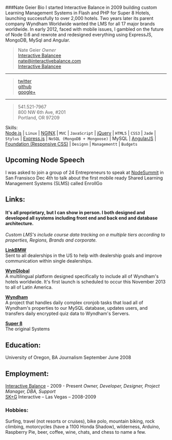 ###Nate Geier Bio
I started Interactive Balance in 2009 building custom Learning Management Systems in Flash and PHP for Super 8 Hotels, launching successfully to over 2,000 hotels. Two years later its parent company Wyndham Worldwide wanted the LMS for all 17 major brands worldwide. In early 2012, faced with mobile issues, I gambled on the future of Node 0.6 and rewrote and redesigned everything using ExpressJS, MongoDB, MySql and Angular.

>Nate Geier *Owner*  
>[Interactive Balancee](http://interactivebalance.com)  
><nate@interactivebalance.com>  
>[Interactive Balancee](http://interactivebalance.com)  
***
>[twitter](https://twitter.com/nategeier)  
>[github](https://github.com/nategeier)  
>[google+](https://plus.google.com/u/0/+NateGeier/about)  
***
>541.521-7967  
>800 NW 6th Ave, #201  
>Portland, OR 97209  

Skills:  
[Node.js](http://nodejs.org/) | `Linux` | [NGINX](http://wiki.nginx.org/Main) | `MVC` | `JavaScript` | [jQuery](http://jquery.com) | `HTML5` | `CSS3` | `Jade` | `Stylus` | [Express.js](http://expressjs.com/) | `NoSQL (MongoDB + Mongoose)` | MySQL | [AngularJS](http://angularjs.org/) | [Foundation (Responsive CSS)](http://foundation.zurb.com/) | `Designn` | `Managementt` | `Budgets`

## Upcoming Node Speech
I was asked to join a group of 24 Entrepreneurs to speak at [NodeSummit](http://nodesummit.com/speakers/) in San Fransisco Dec 4th to talk about the first mobile ready Shared Learning Management Systems (SLMS) called EnrollGo

## Links:
#### It's all proprietary, but I can show in person. I both designed and developed all systems including front end and back end and database architecture.
*Custom LMS's include course data tracking on a multiple tiers according to properties, Regions, Brands and corporate.*

**[LinkBMW](http://linkbmw.com/sessions/new?redir=/)**  
Sent to all dealerships in the US to help with dealership goals and improve communication within single dealerships.

**[WynGlobal](http://wynglobal.com/)**  
A multilingual platform designed specifically to include all of Wyndham's hotels worldwide. It's first launch is scheduled to occur this November 2013 to all of Latin America.

**[Wyndham](http://wyndhamonboarding.com/)**  
A project that handles daily complex cronjob tasks that load all of Wyndham's properties to our MySQL database, updates users, and transfers daily encrypted quiz data to Wyndham's Servers.

**[Super 8](http://mydestinationsuper.com/)**  
The original Systems

## Education: 
University of Oregon, BA Journalism September June 2008 


## Employment:
[Interactive Balance](http://interactivebalance.com/) - 2009 - Present *Owner, Developer, Designer, Project Manager, DBA, Support*  
[SK+G](http://www.skgadvertising.com/) Interactive – Las Vegas – 2008-2009  


### Hobbies:
Surfing, travel (not resorts or cruises), bike polo, mountain biking, rock climbing, motorcycles (have a 1100 Honda Shadow), wilderness, Arduino, Raspberry Pie, beer, coffee, wine, chats, and chess to name a few.

